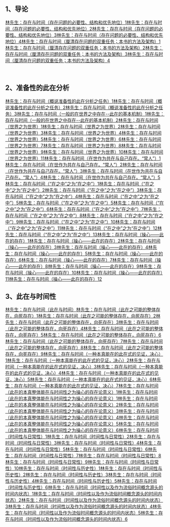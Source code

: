 <h2>1、导论</h2><a href="https://zhuanlan.zhihu.com/p/407486234" data-draft-node="block" data-draft-type="link-card" data-image="https://pic1.zhimg.com/v2-e4c7bedd508cb956664400544e5fc2e7_qhd.jpg?source=d16d100b" data-image-width="1080" data-image-height="720" class="internal">林先生：存在与时间（存在问题的必要性、结构和优先地位）1</a><a href="https://zhuanlan.zhihu.com/p/407921776" data-draft-node="block" data-draft-type="link-card" data-image="https://picx.zhimg.com/v2-e4c7bedd508cb956664400544e5fc2e7_qhd.jpg?source=d16d100b" data-image-width="1080" data-image-height="720" class="internal">林先生：存在与时间（存在问题的必要性、结构和优先地位）2</a><a href="https://zhuanlan.zhihu.com/p/408324774" data-draft-node="block" data-draft-type="link-card" data-image="https://pic1.zhimg.com/v2-e4c7bedd508cb956664400544e5fc2e7_qhd.jpg?source=d16d100b" data-image-width="1080" data-image-height="720" class="internal">林先生：存在与时间（存在问题的必要性、结构和优先地位）3</a><a href="https://zhuanlan.zhihu.com/p/408578654" data-draft-node="block" data-draft-type="link-card" data-image="https://picx.zhimg.com/v2-e4c7bedd508cb956664400544e5fc2e7_qhd.jpg?source=d16d100b" data-image-width="1080" data-image-height="720" class="internal">林先生：存在与时间（存在问题的必要性、结构和优先地位）4</a><a href="https://zhuanlan.zhihu.com/p/409379400" data-draft-node="block" data-draft-type="link-card" data-image="https://picx.zhimg.com/v2-e4c7bedd508cb956664400544e5fc2e7_qhd.jpg?source=d16d100b" data-image-width="1080" data-image-height="720" class="internal">林先生：存在与时间（厘清存在问题的双重任务；本书的方法及架构）1</a><a href="https://zhuanlan.zhihu.com/p/409540951" data-draft-node="block" data-draft-type="link-card" data-image="https://pica.zhimg.com/v2-e4c7bedd508cb956664400544e5fc2e7_qhd.jpg?source=d16d100b" data-image-width="1080" data-image-height="720" class="internal">林先生：存在与时间（厘清存在问题的双重任务；本书的方法及架构）2</a><a href="https://zhuanlan.zhihu.com/p/409832626" data-draft-node="block" data-draft-type="link-card" data-image="https://pica.zhimg.com/v2-e4c7bedd508cb956664400544e5fc2e7_qhd.jpg?source=d16d100b" data-image-width="1080" data-image-height="720" class="internal">林先生：存在与时间（厘清存在问题的双重任务；本书的方法及架构）3</a><a href="https://zhuanlan.zhihu.com/p/409982955" data-draft-node="block" data-draft-type="link-card" data-image="https://picx.zhimg.com/v2-e4c7bedd508cb956664400544e5fc2e7_qhd.jpg?source=d16d100b" data-image-width="1080" data-image-height="720" class="internal">林先生：存在与时间（厘清存在问题的双重任务；本书的方法及架构）4</a><p><br></p><h2>2、准备性的此在分析</h2><a href="https://zhuanlan.zhihu.com/p/410361984" data-draft-node="block" data-draft-type="link-card" data-image="https://pica.zhimg.com/v2-e4c7bedd508cb956664400544e5fc2e7_qhd.jpg?source=d16d100b" data-image-width="1080" data-image-height="720" class="internal">林先生：存在与时间（概说准备性的此在分析之任务）1</a><a href="https://zhuanlan.zhihu.com/p/410738366" data-draft-node="block" data-draft-type="link-card" data-image="https://picx.zhimg.com/v2-e4c7bedd508cb956664400544e5fc2e7_qhd.jpg?source=d16d100b" data-image-width="1080" data-image-height="720" class="internal">林先生：存在与时间（概说准备性的此在分析之任务）2</a><a href="https://zhuanlan.zhihu.com/p/411116774" data-draft-node="block" data-draft-type="link-card" data-image="https://pica.zhimg.com/v2-e4c7bedd508cb956664400544e5fc2e7_qhd.jpg?source=d16d100b" data-image-width="1080" data-image-height="720" class="internal">林先生：存在与时间（概说准备性的此在分析之任务）3</a><a href="https://zhuanlan.zhihu.com/p/411491814" data-draft-node="block" data-draft-type="link-card" data-image="https://pic1.zhimg.com/v2-e4c7bedd508cb956664400544e5fc2e7_qhd.jpg?source=d16d100b" data-image-width="1080" data-image-height="720" class="internal">林先生：存在与时间（一般的在世界之中存在--此在的基本机制）1</a><a href="https://zhuanlan.zhihu.com/p/411838456" data-draft-node="block" data-draft-type="link-card" data-image="https://picx.zhimg.com/v2-e4c7bedd508cb956664400544e5fc2e7_qhd.jpg?source=d16d100b" data-image-width="1080" data-image-height="720" class="internal">林先生：存在与时间（一般的在世界之中存在--此在的基本机制）2</a><a href="https://zhuanlan.zhihu.com/p/412073569" data-draft-node="block" data-draft-type="link-card" data-image="https://picx.zhimg.com/v2-e4c7bedd508cb956664400544e5fc2e7_qhd.jpg?source=d16d100b" data-image-width="1080" data-image-height="720" class="internal">林先生：存在与时间（世界之为世界）1</a><a href="https://zhuanlan.zhihu.com/p/412285561" data-draft-node="block" data-draft-type="link-card" data-image="https://picx.zhimg.com/v2-e4c7bedd508cb956664400544e5fc2e7_qhd.jpg?source=d16d100b" data-image-width="1080" data-image-height="720" class="internal">林先生：存在与时间（世界之为世界）2</a><a href="https://zhuanlan.zhihu.com/p/412486732" data-draft-node="block" data-draft-type="link-card" data-image="https://picx.zhimg.com/v2-e4c7bedd508cb956664400544e5fc2e7_qhd.jpg?source=d16d100b" data-image-width="1080" data-image-height="720" class="internal">林先生：存在与时间（世界之为世界）3</a><a href="https://zhuanlan.zhihu.com/p/412841485" data-draft-node="block" data-draft-type="link-card" data-image="https://picx.zhimg.com/v2-e4c7bedd508cb956664400544e5fc2e7_qhd.jpg?source=d16d100b" data-image-width="1080" data-image-height="720" class="internal">林先生：​存在与时间（世界之为世界）4</a><a href="https://zhuanlan.zhihu.com/p/413215955" data-draft-node="block" data-draft-type="link-card" data-image="https://picx.zhimg.com/v2-e4c7bedd508cb956664400544e5fc2e7_qhd.jpg?source=d16d100b" data-image-width="1080" data-image-height="720" class="internal">林先生：​存在与时间（世界之为世界）5</a><a href="https://zhuanlan.zhihu.com/p/413626889" data-draft-node="block" data-draft-type="link-card" data-image="https://pic1.zhimg.com/v2-e4c7bedd508cb956664400544e5fc2e7_qhd.jpg?source=d16d100b" data-image-width="1080" data-image-height="720" class="internal">林先生：​存在与时间（世界之为世界）6</a><a href="https://zhuanlan.zhihu.com/p/413910434" data-draft-node="block" data-draft-type="link-card" data-image="https://pica.zhimg.com/v2-e4c7bedd508cb956664400544e5fc2e7_qhd.jpg?source=d16d100b" data-image-width="1080" data-image-height="720" class="internal">林先生：​存在与时间（世界之为世界）7</a><a href="https://zhuanlan.zhihu.com/p/414260441" data-draft-node="block" data-draft-type="link-card" data-image="https://picx.zhimg.com/v2-e4c7bedd508cb956664400544e5fc2e7_qhd.jpg?source=d16d100b" data-image-width="1080" data-image-height="720" class="internal">林先生：​存在与时间（世界之为世界）8</a><a href="https://zhuanlan.zhihu.com/p/414647341" data-draft-node="block" data-draft-type="link-card" data-image="https://picx.zhimg.com/v2-e4c7bedd508cb956664400544e5fc2e7_qhd.jpg?source=d16d100b" data-image-width="1080" data-image-height="720" class="internal">林先生：​存在与时间（世界之为世界）9</a><a href="https://zhuanlan.zhihu.com/p/415049475" data-draft-node="block" data-draft-type="link-card" data-image="https://pica.zhimg.com/v2-e4c7bedd508cb956664400544e5fc2e7_qhd.jpg?source=d16d100b" data-image-width="1080" data-image-height="720" class="internal">林先生：存在与时间（世界之为世界）10</a><a href="https://zhuanlan.zhihu.com/p/415493245" data-draft-node="block" data-draft-type="link-card" data-image="https://picx.zhimg.com/v2-e4c7bedd508cb956664400544e5fc2e7_qhd.jpg?source=d16d100b" data-image-width="1080" data-image-height="720" class="internal">林先生：存在与时间（世界之为世界）11</a><a href="https://zhuanlan.zhihu.com/p/415504223" data-draft-node="block" data-draft-type="link-card" data-image="https://picx.zhimg.com/v2-e4c7bedd508cb956664400544e5fc2e7_qhd.jpg?source=d16d100b" data-image-width="1080" data-image-height="720" class="internal">林先生：存在与时间（在世作为共在与自己存在。“常人”）1</a><a href="https://zhuanlan.zhihu.com/p/415855977" data-draft-node="block" data-draft-type="link-card" data-image="https://pica.zhimg.com/v2-e4c7bedd508cb956664400544e5fc2e7_qhd.jpg?source=d16d100b" data-image-width="1080" data-image-height="720" class="internal">林先生：存在与时间（在世作为共在与自己存在。“常人”）2</a><a href="https://zhuanlan.zhihu.com/p/416387723" data-draft-node="block" data-draft-type="link-card" data-image="https://picx.zhimg.com/v2-e4c7bedd508cb956664400544e5fc2e7_qhd.jpg?source=d16d100b" data-image-width="1080" data-image-height="720" class="internal">林先生：存在与时间（在世作为共在与自己存在。“常人”）3</a><a href="https://zhuanlan.zhihu.com/p/416667967" data-draft-node="block" data-draft-type="link-card" data-image="https://pic1.zhimg.com/v2-e4c7bedd508cb956664400544e5fc2e7_qhd.jpg?source=d16d100b" data-image-width="1080" data-image-height="720" class="internal">林先生：存在与时间（在世作为共在与自己存在。“常人”）4</a><a href="https://zhuanlan.zhihu.com/p/416961414" data-draft-node="block" data-draft-type="link-card" data-image="https://pica.zhimg.com/v2-e4c7bedd508cb956664400544e5fc2e7_qhd.jpg?source=d16d100b" data-image-width="1080" data-image-height="720" class="internal">林先生：存在与时间（在世作为共在与自己存在。“常人”）5</a><a href="https://zhuanlan.zhihu.com/p/417254433" data-draft-node="block" data-draft-type="link-card" data-image="https://picx.zhimg.com/v2-e4c7bedd508cb956664400544e5fc2e7_qhd.jpg?source=d16d100b" data-image-width="1080" data-image-height="720" class="internal">林先生：存在与时间（“在之中”之为“在之中”）1</a><a href="https://zhuanlan.zhihu.com/p/417588678" data-draft-node="block" data-draft-type="link-card" data-image="https://picx.zhimg.com/v2-e4c7bedd508cb956664400544e5fc2e7_qhd.jpg?source=d16d100b" data-image-width="1080" data-image-height="720" class="internal">林先生：存在与时间（“在之中”之为“在之中”）2</a><a href="https://zhuanlan.zhihu.com/p/418205187" data-draft-node="block" data-draft-type="link-card" data-image="https://pic1.zhimg.com/v2-e4c7bedd508cb956664400544e5fc2e7_qhd.jpg?source=d16d100b" data-image-width="1080" data-image-height="720" class="internal">林先生：存在与时间（“在之中”之为“在之中”）3</a><a href="https://zhuanlan.zhihu.com/p/419162721" data-draft-node="block" data-draft-type="link-card" data-image="https://picx.zhimg.com/v2-e4c7bedd508cb956664400544e5fc2e7_qhd.jpg?source=d16d100b" data-image-width="1080" data-image-height="720" class="internal">林先生：存在与时间（“在之中”之为“在之中”）4</a><a href="https://zhuanlan.zhihu.com/p/419602145" data-draft-node="block" data-draft-type="link-card" data-image="https://pic1.zhimg.com/v2-e4c7bedd508cb956664400544e5fc2e7_qhd.jpg?source=d16d100b" data-image-width="1080" data-image-height="720" class="internal">林先生：存在与时间（“在之中”之为“在之中”）5</a><a href="https://zhuanlan.zhihu.com/p/419875844?" data-draft-node="block" data-draft-type="link-card" data-image="https://pica.zhimg.com/v2-e4c7bedd508cb956664400544e5fc2e7_qhd.jpg?source=d16d100b" data-image-width="1080" data-image-height="720" class="internal">林先生：存在与时间（“在之中”之为“在之中”）5</a><a href="https://zhuanlan.zhihu.com/p/420278789" data-draft-node="block" data-draft-type="link-card" data-image="https://picx.zhimg.com/v2-e4c7bedd508cb956664400544e5fc2e7_qhd.jpg?source=d16d100b" data-image-width="1080" data-image-height="720" class="internal">林先生：存在与时间（“在之中”之为“在之中”）6</a><a href="https://zhuanlan.zhihu.com/p/420694207" data-draft-node="block" data-draft-type="link-card" data-image="https://picx.zhimg.com/v2-e4c7bedd508cb956664400544e5fc2e7_qhd.jpg?source=d16d100b" data-image-width="1080" data-image-height="720" class="internal">林先生：存在与时间（“在之中”之为“在之中”）7</a><a href="https://zhuanlan.zhihu.com/p/421104785" data-draft-node="block" data-draft-type="link-card" data-image="https://picx.zhimg.com/v2-e4c7bedd508cb956664400544e5fc2e7_qhd.jpg?source=d16d100b" data-image-width="1080" data-image-height="720" class="internal">林先生：存在与时间（“在之中”之为“在之中”）8</a><a href="https://zhuanlan.zhihu.com/p/421118043" data-draft-node="block" data-draft-type="link-card" data-image="https://picx.zhimg.com/v2-e4c7bedd508cb956664400544e5fc2e7_qhd.jpg?source=d16d100b" data-image-width="1080" data-image-height="720" class="internal">林先生：存在与时间（“在之中”之为“在之中”）9</a><a href="https://zhuanlan.zhihu.com/p/421525127" data-draft-node="block" data-draft-type="link-card" data-image="https://picx.zhimg.com/v2-e4c7bedd508cb956664400544e5fc2e7_qhd.jpg?source=d16d100b" data-image-width="1080" data-image-height="720" class="internal">林先生：存在与时间（“在之中”之为“在之中”）10</a><a href="https://zhuanlan.zhihu.com/p/421938256" data-draft-node="block" data-draft-type="link-card" data-image="https://picx.zhimg.com/v2-e4c7bedd508cb956664400544e5fc2e7_qhd.jpg?source=d16d100b" data-image-width="1080" data-image-height="720" class="internal">林先生：存在与时间（“在之中”之为“在之中”）11</a><a href="https://zhuanlan.zhihu.com/p/422225881" data-draft-node="block" data-draft-type="link-card" data-image="https://pic1.zhimg.com/v2-e4c7bedd508cb956664400544e5fc2e7_qhd.jpg?source=d16d100b" data-image-width="1080" data-image-height="720" class="internal">林先生：存在与时间（“在之中”之为“在之中”）12</a><a href="https://zhuanlan.zhihu.com/p/422487947" data-draft-node="block" data-draft-type="link-card" data-image="https://picx.zhimg.com/v2-e4c7bedd508cb956664400544e5fc2e7_qhd.jpg?source=d16d100b" data-image-width="1080" data-image-height="720" class="internal">林先生：存在与时间（“在之中”之为“在之中”）13</a><a href="https://zhuanlan.zhihu.com/p/422879884" data-draft-node="block" data-draft-type="link-card" data-image="https://picx.zhimg.com/v2-e4c7bedd508cb956664400544e5fc2e7_qhd.jpg?source=d16d100b" data-image-width="1080" data-image-height="720" class="internal">林先生：存在与时间（操心——此在的存在）1</a><a href="https://zhuanlan.zhihu.com/p/423289567" data-draft-node="block" data-draft-type="link-card" data-image="https://picx.zhimg.com/v2-e4c7bedd508cb956664400544e5fc2e7_qhd.jpg?source=d16d100b" data-image-width="1080" data-image-height="720" class="internal">林先生：存在与时间（操心——此在的存在）2</a><a href="https://zhuanlan.zhihu.com/p/423723163" data-draft-node="block" data-draft-type="link-card" data-image="https://picx.zhimg.com/v2-e4c7bedd508cb956664400544e5fc2e7_qhd.jpg?source=d16d100b" data-image-width="1080" data-image-height="720" class="internal">林先生：存在与时间（操心——此在的存在）3</a><a href="https://zhuanlan.zhihu.com/p/424147605" data-draft-node="block" data-draft-type="link-card" data-image="https://picx.zhimg.com/v2-e4c7bedd508cb956664400544e5fc2e7_qhd.jpg?source=d16d100b" data-image-width="1080" data-image-height="720" class="internal">林先生：存在与时间（操心——此在的存在）4</a><a href="https://zhuanlan.zhihu.com/p/424586366" data-draft-node="block" data-draft-type="link-card" data-image="https://pic1.zhimg.com/v2-e4c7bedd508cb956664400544e5fc2e7_qhd.jpg?source=d16d100b" data-image-width="1080" data-image-height="720" class="internal">林先生：存在与时间（操心——此在的存在）5</a><a href="https://zhuanlan.zhihu.com/p/424917900" data-draft-node="block" data-draft-type="link-card" data-image="https://pica.zhimg.com/v2-e4c7bedd508cb956664400544e5fc2e7_qhd.jpg?source=d16d100b" data-image-width="1080" data-image-height="720" class="internal">林先生：存在与时间（操心——此在的存在）6</a><a href="https://zhuanlan.zhihu.com/p/425186129" data-draft-node="block" data-draft-type="link-card" data-image="https://picx.zhimg.com/v2-e4c7bedd508cb956664400544e5fc2e7_qhd.jpg?source=d16d100b" data-image-width="1080" data-image-height="720" class="internal">林先生：存在与时间（操心——此在的存在）7</a><a href="https://zhuanlan.zhihu.com/p/425584589" data-draft-node="block" data-draft-type="link-card" data-image="https://picx.zhimg.com/v2-e4c7bedd508cb956664400544e5fc2e7_qhd.jpg?source=d16d100b" data-image-width="1080" data-image-height="720" class="internal">林先生：存在与时间（操心——此在的存在）8</a><a href="https://zhuanlan.zhihu.com/p/426013913" data-draft-node="block" data-draft-type="link-card" data-image="https://pic1.zhimg.com/v2-e4c7bedd508cb956664400544e5fc2e7_qhd.jpg?source=d16d100b" data-image-width="1080" data-image-height="720" class="internal">林先生：存在与时间（操心——此在的存在）9</a><a href="https://zhuanlan.zhihu.com/p/426736588" data-draft-node="block" data-draft-type="link-card" data-image="https://picx.zhimg.com/v2-e4c7bedd508cb956664400544e5fc2e7_qhd.jpg?source=d16d100b" data-image-width="1080" data-image-height="720" class="internal">林先生：存在与时间（操心——此在的存在）10</a><a href="https://zhuanlan.zhihu.com/p/426870029" data-draft-node="block" data-draft-type="link-card" data-image="https://picx.zhimg.com/v2-e4c7bedd508cb956664400544e5fc2e7_qhd.jpg?source=d16d100b" data-image-width="1080" data-image-height="720" class="internal">林先生：存在与时间（操心——此在的存在）11</a><a href="https://zhuanlan.zhihu.com/p/427275784" data-draft-node="block" data-draft-type="link-card" data-image="https://pica.zhimg.com/v2-e4c7bedd508cb956664400544e5fc2e7_qhd.jpg?source=d16d100b" data-image-width="1080" data-image-height="720" class="internal">林先生：存在与时间（操心——此在的存在）12</a><h2>3、此在与时间性</h2><a href="https://zhuanlan.zhihu.com/p/427557689" data-draft-node="block" data-draft-type="link-card" data-image="https://picx.zhimg.com/v2-e4c7bedd508cb956664400544e5fc2e7_qhd.jpg?source=d16d100b" data-image-width="1080" data-image-height="720" class="internal">林先生：存在与时间（此在与时间）</a><a href="https://zhuanlan.zhihu.com/p/427810653" data-draft-node="block" data-draft-type="link-card" data-image="https://pic1.zhimg.com/v2-e4c7bedd508cb956664400544e5fc2e7_qhd.jpg?source=d16d100b" data-image-width="1080" data-image-height="720" class="internal">林先生：存在与时间（此在之可能的整体存在，向死存在）1</a><a href="https://zhuanlan.zhihu.com/p/428215217" data-draft-node="block" data-draft-type="link-card" data-image="https://picx.zhimg.com/v2-e4c7bedd508cb956664400544e5fc2e7_qhd.jpg?source=d16d100b" data-image-width="1080" data-image-height="720" class="internal">林先生：存在与时间（此在之可能的整体存在，向死存在）2</a><a href="https://zhuanlan.zhihu.com/p/428627276" data-draft-node="block" data-draft-type="link-card" data-image="https://pica.zhimg.com/v2-e4c7bedd508cb956664400544e5fc2e7_qhd.jpg?source=d16d100b" data-image-width="1080" data-image-height="720" class="internal">林先生：存在与时间（此在之可能的整体存在，向死存在）3</a><a href="https://zhuanlan.zhihu.com/p/429056204" data-draft-node="block" data-draft-type="link-card" data-image="https://pica.zhimg.com/v2-e4c7bedd508cb956664400544e5fc2e7_qhd.jpg?source=d16d100b" data-image-width="1080" data-image-height="720" class="internal">林先生：存在与时间（此在之可能的整体存在，向死存在）4</a><a href="https://zhuanlan.zhihu.com/p/429471793" data-draft-node="block" data-draft-type="link-card" data-image="https://pic1.zhimg.com/v2-e4c7bedd508cb956664400544e5fc2e7_qhd.jpg?source=d16d100b" data-image-width="1080" data-image-height="720" class="internal">林先生：存在与时间（此在之可能的整体存在，向死存在）5</a><a href="https://zhuanlan.zhihu.com/p/429926233" data-draft-node="block" data-draft-type="link-card" data-image="https://picx.zhimg.com/v2-e4c7bedd508cb956664400544e5fc2e7_qhd.jpg?source=d16d100b" data-image-width="1080" data-image-height="720" class="internal">林先生：存在与时间（此在之可能的整体存在，向死存在）6</a><a href="https://zhuanlan.zhihu.com/p/430235419" data-draft-node="block" data-draft-type="link-card" data-image="https://pic1.zhimg.com/v2-e4c7bedd508cb956664400544e5fc2e7_qhd.jpg?source=d16d100b" data-image-width="1080" data-image-height="720" class="internal">林先生：存在与时间（此在之可能的整体存在，向死存在）7</a><a href="https://zhuanlan.zhihu.com/p/430493103" data-draft-node="block" data-draft-type="link-card" data-image="https://picx.zhimg.com/v2-e4c7bedd508cb956664400544e5fc2e7_qhd.jpg?source=d16d100b" data-image-width="1080" data-image-height="720" class="internal">林先生：存在与时间（此在之可能的整体存在，向死存在）8</a><a href="https://zhuanlan.zhihu.com/p/430897893" data-draft-node="block" data-draft-type="link-card" data-image="https://picx.zhimg.com/v2-e4c7bedd508cb956664400544e5fc2e7_qhd.jpg?source=d16d100b" data-image-width="1080" data-image-height="720" class="internal">林先生：存在与时间（此在之可能的整体存在，向死存在）9</a><a href="https://zhuanlan.zhihu.com/p/431326865" data-draft-node="block" data-draft-type="link-card" data-image="https://pic1.zhimg.com/v2-e4c7bedd508cb956664400544e5fc2e7_qhd.jpg?source=d16d100b" data-image-width="1080" data-image-height="720" class="internal">林先生：存在与时间（一种本真能在的此在式的见证，决心）1</a><a href="https://zhuanlan.zhihu.com/p/431759687" data-draft-node="block" data-draft-type="link-card" data-image="https://picx.zhimg.com/v2-e4c7bedd508cb956664400544e5fc2e7_qhd.jpg?source=d16d100b" data-image-width="1080" data-image-height="720" class="internal">林先生：存在与时间（一种本真能在的此在式的见证，决心）2</a><a href="https://zhuanlan.zhihu.com/p/432189119" data-draft-node="block" data-draft-type="link-card" data-image="https://picx.zhimg.com/v2-e4c7bedd508cb956664400544e5fc2e7_qhd.jpg?source=d16d100b" data-image-width="1080" data-image-height="720" class="internal">林先生：存在与时间（一种本真能在的此在式的见证，决心）3</a><a href="https://zhuanlan.zhihu.com/p/432622638" data-draft-node="block" data-draft-type="link-card" data-image="https://pica.zhimg.com/v2-e4c7bedd508cb956664400544e5fc2e7_qhd.jpg?source=d16d100b" data-image-width="1080" data-image-height="720" class="internal">林先生：存在与时间（一种本真能在的此在式的见证，决心）4</a><a href="https://zhuanlan.zhihu.com/p/433168865" data-draft-node="block" data-draft-type="link-card" data-image="https://pic1.zhimg.com/v2-e4c7bedd508cb956664400544e5fc2e7_qhd.jpg?source=d16d100b" data-image-width="1080" data-image-height="720" class="internal">林先生：存在与时间（一种本真能在的此在式的见证，决心）5</a><a href="https://zhuanlan.zhihu.com/p/433576993" data-draft-node="block" data-draft-type="link-card" data-image="https://pic1.zhimg.com/v2-e4c7bedd508cb956664400544e5fc2e7_qhd.jpg?source=d16d100b" data-image-width="1080" data-image-height="720" class="internal">林先生：存在与时间（一种本真能在的此在式的见证，决心）6</a><a href="https://zhuanlan.zhihu.com/p/434011900" data-draft-node="block" data-draft-type="link-card" data-image="https://pica.zhimg.com/v2-e4c7bedd508cb956664400544e5fc2e7_qhd.jpg?source=d16d100b" data-image-width="1080" data-image-height="720" class="internal">林先生：存在与时间（一种本真能在的此在式的见证，决心）7</a><a href="https://zhuanlan.zhihu.com/p/434461842" data-draft-node="block" data-draft-type="link-card" data-image="https://pic1.zhimg.com/v2-e4c7bedd508cb956664400544e5fc2e7_qhd.jpg?source=d16d100b" data-image-width="1080" data-image-height="720" class="internal">林先生：存在与时间（此在的本真整体能在与时间性之为操心的存在论意义）1</a><a href="https://zhuanlan.zhihu.com/p/434899450" data-draft-node="block" data-draft-type="link-card" data-image="https://pic1.zhimg.com/v2-e4c7bedd508cb956664400544e5fc2e7_qhd.jpg?source=d16d100b" data-image-width="1080" data-image-height="720" class="internal">林先生：存在与时间（此在的本真整体能在与时间性之为操心的存在论意义）1</a><a href="https://zhuanlan.zhihu.com/p/435346968" data-draft-node="block" data-draft-type="link-card" data-image="https://picx.zhimg.com/v2-e4c7bedd508cb956664400544e5fc2e7_qhd.jpg?source=d16d100b" data-image-width="1080" data-image-height="720" class="internal">林先生：存在与时间（此在的本真整体能在与时间性之为操心的存在论意义）2</a><a href="https://zhuanlan.zhihu.com/p/435939348" data-draft-node="block" data-draft-type="link-card" data-image="https://picx.zhimg.com/v2-e4c7bedd508cb956664400544e5fc2e7_qhd.jpg?source=d16d100b" data-image-width="1080" data-image-height="720" class="internal">林先生：存在与时间（此在的本真整体能在与时间性之为操心的存在论意义）3</a><a href="https://zhuanlan.zhihu.com/p/436365725" data-draft-node="block" data-draft-type="link-card" data-image="https://picx.zhimg.com/v2-e4c7bedd508cb956664400544e5fc2e7_qhd.jpg?source=d16d100b" data-image-width="1080" data-image-height="720" class="internal">林先生：存在与时间（此在的本真整体能在与时间性之为操心的存在论意义）4</a><a href="https://zhuanlan.zhihu.com/p/436817891" data-draft-node="block" data-draft-type="link-card" data-image="https://picx.zhimg.com/v2-e4c7bedd508cb956664400544e5fc2e7_qhd.jpg?source=d16d100b" data-image-width="1080" data-image-height="720" class="internal">林先生：存在与时间（此在的本真整体能在与时间性之为操心的存在论意义）5</a><a href="https://zhuanlan.zhihu.com/p/437732470" data-draft-node="block" data-draft-type="link-card" data-image="https://pic1.zhimg.com/v2-e4c7bedd508cb956664400544e5fc2e7_qhd.jpg?source=d16d100b" data-image-width="1080" data-image-height="720" class="internal">林先生：存在与时间（此在的本真整体能在与时间性之为操心的存在论意义）6</a><a href="https://zhuanlan.zhihu.com/p/438156379?" data-draft-node="block" data-draft-type="link-card" data-image="https://picx.zhimg.com/v2-e4c7bedd508cb956664400544e5fc2e7_qhd.jpg?source=d16d100b" data-image-width="1080" data-image-height="720" class="internal">林先生：存在与时间（时间性与日常性）1</a><a href="https://zhuanlan.zhihu.com/p/438486932?" data-draft-node="block" data-draft-type="link-card" data-image="https://picx.zhimg.com/v2-e4c7bedd508cb956664400544e5fc2e7_qhd.jpg?source=d16d100b" data-image-width="1080" data-image-height="720" class="internal">林先生：存在与时间（时间性与日常性）2</a><a href="https://zhuanlan.zhihu.com/p/438738558" data-draft-node="block" data-draft-type="link-card" data-image="https://pic1.zhimg.com/v2-e4c7bedd508cb956664400544e5fc2e7_qhd.jpg?source=d16d100b" data-image-width="1080" data-image-height="720" class="internal">林先生：存在与时间（时间性与日常性）3</a><a href="https://zhuanlan.zhihu.com/p/439171822" data-draft-node="block" data-draft-type="link-card" data-image="https://picx.zhimg.com/v2-e4c7bedd508cb956664400544e5fc2e7_qhd.jpg?source=d16d100b" data-image-width="1080" data-image-height="720" class="internal">林先生：存在与时间（时间性与日常性）4</a><a href="https://zhuanlan.zhihu.com/p/439607454" data-draft-node="block" data-draft-type="link-card" data-image="https://pic1.zhimg.com/v2-e4c7bedd508cb956664400544e5fc2e7_qhd.jpg?source=d16d100b" data-image-width="1080" data-image-height="720" class="internal">林先生：存在与时间（时间性与日常性）5</a><a href="https://zhuanlan.zhihu.com/p/440505709" data-draft-node="block" data-draft-type="link-card" data-image="https://pic1.zhimg.com/v2-e4c7bedd508cb956664400544e5fc2e7_qhd.jpg?source=d16d100b" data-image-width="1080" data-image-height="720" class="internal">林先生：存在与时间（时间性与日常性）6</a><a href="https://zhuanlan.zhihu.com/p/440935330" data-draft-node="block" data-draft-type="link-card" data-image="https://picx.zhimg.com/v2-e4c7bedd508cb956664400544e5fc2e7_qhd.jpg?source=d16d100b" data-image-width="1080" data-image-height="720" class="internal">林先生：存在与时间（时间性与日常性）7</a><a href="https://zhuanlan.zhihu.com/p/441223198" data-draft-node="block" data-draft-type="link-card" data-image="https://picx.zhimg.com/v2-e4c7bedd508cb956664400544e5fc2e7_qhd.jpg?source=d16d100b" data-image-width="1080" data-image-height="720" class="internal">林先生：存在与时间（时间性与日常性）8</a><a href="https://zhuanlan.zhihu.com/p/441497916" data-draft-node="block" data-draft-type="link-card" data-image="https://pic1.zhimg.com/v2-e4c7bedd508cb956664400544e5fc2e7_qhd.jpg?source=d16d100b" data-image-width="1080" data-image-height="720" class="internal">林先生：存在与时间（时间性与日常性）9</a><a href="https://zhuanlan.zhihu.com/p/441932265" data-draft-node="block" data-draft-type="link-card" data-image="https://picx.zhimg.com/v2-e4c7bedd508cb956664400544e5fc2e7_qhd.jpg?source=d16d100b" data-image-width="1080" data-image-height="720" class="internal">林先生：存在与时间（时间性与日常性）10</a><a href="https://zhuanlan.zhihu.com/p/442387808" data-draft-node="block" data-draft-type="link-card" data-image="https://pic1.zhimg.com/v2-e4c7bedd508cb956664400544e5fc2e7_qhd.jpg?source=d16d100b" data-image-width="1080" data-image-height="720" class="internal">林先生：存在与时间（时间性与历史性）1</a><a href="https://zhuanlan.zhihu.com/p/443308508" data-draft-node="block" data-draft-type="link-card" data-image="https://pic1.zhimg.com/v2-e4c7bedd508cb956664400544e5fc2e7_qhd.jpg?source=d16d100b" data-image-width="1080" data-image-height="720" class="internal">林先生：存在与时间（时间性与历史性）2</a><a href="https://zhuanlan.zhihu.com/p/443749594" data-draft-node="block" data-draft-type="link-card" data-image="https://picx.zhimg.com/v2-e4c7bedd508cb956664400544e5fc2e7_qhd.jpg?source=d16d100b" data-image-width="1080" data-image-height="720" class="internal">林先生：存在与时间（时间性与历史性）3</a><a href="https://zhuanlan.zhihu.com/p/444110245" data-draft-node="block" data-draft-type="link-card" data-image="https://picx.zhimg.com/v2-e4c7bedd508cb956664400544e5fc2e7_qhd.jpg?source=d16d100b" data-image-width="1080" data-image-height="720" class="internal">林先生：存在与时间（时间性与历史性）4</a><a href="https://zhuanlan.zhihu.com/p/444401783" data-draft-node="block" data-draft-type="link-card" data-image="https://picx.zhimg.com/v2-e4c7bedd508cb956664400544e5fc2e7_qhd.jpg?source=d16d100b" data-image-width="1080" data-image-height="720" class="internal">林先生：存在与时间（时间性与历史性）5</a><a href="https://zhuanlan.zhihu.com/p/444845461" data-draft-node="block" data-draft-type="link-card" data-image="https://picx.zhimg.com/v2-e4c7bedd508cb956664400544e5fc2e7_qhd.jpg?source=d16d100b" data-image-width="1080" data-image-height="720" class="internal">林先生：存在与时间（时间性与历史性）6</a><a href="https://zhuanlan.zhihu.com/p/445307082" data-draft-node="block" data-draft-type="link-card" data-image="https://pic1.zhimg.com/v2-e4c7bedd508cb956664400544e5fc2e7_qhd.jpg?source=d16d100b" data-image-width="1080" data-image-height="720" class="internal">林先生：存在与时间（时间性以及作为流俗时间概念源头的时间内状态）1</a><a href="https://zhuanlan.zhihu.com/p/445794596" data-draft-node="block" data-draft-type="link-card" data-image="https://picx.zhimg.com/v2-e4c7bedd508cb956664400544e5fc2e7_qhd.jpg?source=d16d100b" data-image-width="1080" data-image-height="720" class="internal">林先生：存在与时间（时间性以及作为流俗时间概念源头的时间内状态）2</a><a href="https://zhuanlan.zhihu.com/p/446264945" data-draft-node="block" data-draft-type="link-card" data-image="https://pica.zhimg.com/v2-e4c7bedd508cb956664400544e5fc2e7_qhd.jpg?source=d16d100b" data-image-width="1080" data-image-height="720" class="internal">林先生：存在与时间（时间性以及作为流俗时间概念源头的时间内状态）3</a><a href="https://zhuanlan.zhihu.com/p/446417065" data-draft-node="block" data-draft-type="link-card" data-image="https://pica.zhimg.com/v2-e4c7bedd508cb956664400544e5fc2e7_qhd.jpg?source=d16d100b" data-image-width="1080" data-image-height="720" class="internal">林先生：​存在与时间（时间性以及作为流俗时间概念源头的时间内状态）4</a><a href="https://zhuanlan.zhihu.com/p/446734700" data-draft-node="block" data-draft-type="link-card" data-image="https://pic1.zhimg.com/v2-e4c7bedd508cb956664400544e5fc2e7_qhd.jpg?source=d16d100b" data-image-width="1080" data-image-height="720" class="internal">林先生：​存在与时间（时间性以及作为流俗时间概念源头的时间内状态）5</a><a href="https://zhuanlan.zhihu.com/p/446461101" data-draft-node="block" data-draft-type="link-card" data-image="https://picx.zhimg.com/v2-e4c7bedd508cb956664400544e5fc2e7_qhd.jpg?source=d16d100b" data-image-width="1080" data-image-height="720" class="internal">林先生：​存在与时间（时间性以及作为流俗时间概念源头的时间内状态）6</a><p></p>